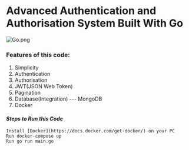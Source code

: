 # **Advanced Authentication and Authorisation System Built With Go**

![Go.png](https://go.dev/blog/go-brand/Go-BB_cover.jpg)

### Features of this code:
1. Simplicity
2. Authentication
3. Authorisation
4. JWT(JSON Web Token) 
5. Pagination
6. Database(Integration) --- MongoDB
7. Docker


#### _**Steps to Run this Code**_
```
Install [Docker](https://docs.docker.com/get-docker/) on your PC
Run docker-compose up
Run go run main.go
```